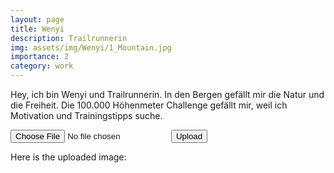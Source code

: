 ```yaml
---
layout: page
title: Wenyi
description: Trailrunnerin
img: assets/img/Wenyi/1_Mountain.jpg
importance: 2
category: work
---
```


Hey, ich bin Wenyi und Trailrunnerin. In den Bergen gefällt mir die Natur und die Freiheit. Die 100.000 Höhenmeter Challenge gefällt mir, weil ich Motivation und Trainingstipps suche.


<form id="image-upload-form">
  <input type="file" id="image-upload-input">
  <button type="submit">Upload</button>
</form>

<div>
    Here is the uploaded image:
    <img id="uploaded-image">
</div>

<script>
    const form = document.querySelector('#image-upload-form');
    const input = document.querySelector('#image-upload-input');
    const img = document.querySelector('#uploaded-image');

    form.addEventListener('submit', async (e) => {
    e.preventDefault();
    const file = input.files[0];
    const formData = new FormData();
    formData.append('image', file);

    try {
        const res = await fetch('/upload', {
        method: 'POST',
        body: formData,
        });

        if (res.ok) {
        const contentType = res.headers.get('Content-Type');
        if (contentType && contentType.includes('application/json')) {
            const jsonData = await res.json();
            img.src = jsonData.imageUrl;
        } else {
            console.error(`Unexpected response Content-Type: ${contentType}`);
        }
        } else {
        console.error(`Error response from server: ${res.status} ${res.statusText}`);
        }
    } catch (err) {
        console.error(err);
    }
    });
</script>


<!--script>
  const form = document.getElementById('image-upload-form');
  const input = document.getElementById('image-upload-input');
  const uploadedImage = document.getElementById('uploaded-image');

  form.addEventListener('submit', (event) => {
    event.preventDefault();
    const formData = new FormData();
    formData.append('image', input.files[0]);
    fetch('/upload', {
        method: 'POST',
        body: formData
        }).then(response => {
        // handle the response from the server
        if(response.ok) {
            return response.json(); // assuming the server returns JSON
        } else {
            throw new Error('Upload failed');
        }
        }).then(data => {
        // handle the response data
        const imgUrl = data.url; // assuming the server returns the image URL
        const uploadedImage = document.getElementById('uploaded-image');
        uploadedImage.src = imgUrl;
        }).catch(error => {
        // handle any errors that occur during the upload
        console.error(error);
        });
  });
</script-->